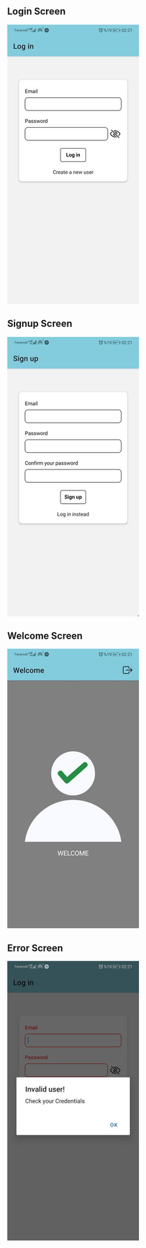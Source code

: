 ## Login Screen
![Login](./assets/projectSS/loginScreen.jpg)

## Signup Screen
![Signup](./assets/projectSS/signupScreen.jpg)

## Welcome Screen
![Welcome](./assets/projectSS/welcomeScreen.jpg)

## Error Screen
![Error](./assets/projectSS/errorScreen.jpg)